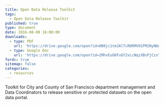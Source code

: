 ```yaml
---
title: Open Data Release Toolkit
tags:
  - Open Data Release Toolkit
published: true
type: document
date: 2016-08-08 16:00:00
downloads:
  - type: PDF
    url: 'https://drive.google.com/open?id=0B0jc1tmJAlTcR0RMV01PM2NyNDA'
  - type: Google Doc
    url: 'https://drive.google.com/open?id=1MhvEuGKFuGY2vLcNqiXBsPjCzxYebe4dJicRWe6gf_s'
fordc: true
sitemap: false
categories:
  - resources
---
```



Toolkit for City and County of San Francisco department management and Data Coordinators to release sensitive or protected datasets on the open data portal.